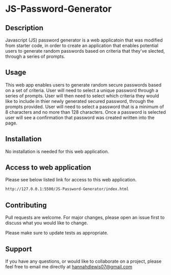 # JS-Password-Generator

## Description

Javascript (JS) password generator is a web applicatoin that was modified from starter code, in order to create an application that enables potential users to generate random passwords based on criteria that they've slected, through a series of prompts.

## Usage

This web app enables users to generate random secure passwords based on a set of criteria. User will need to select a unique password through a series of prompts. User will then need to select which criteria they would like to include in thier newly generated secured password, through the prompts provided. User will need to select a password that is a minimum of 8 characters and no more than 128 characters. Once a password is selected user will see a confirmation that password was created written into the page.


## Installation

No installation is needed for this web application. 

## Access to web application

Please see below listed link for access to this web application.

```bash
http://127.0.0.1:5500/JS-Password-Generator/index.html
```

## Contributing

Pull requests are welcome. For major changes, please open an issue first to discuss what you would like to change.

Please make sure to update tests as appropriate.

## Support

If you have any questions, or would like to collaborate on a project, please feel free to email me directly at hannahdlewis07@gmail.com

